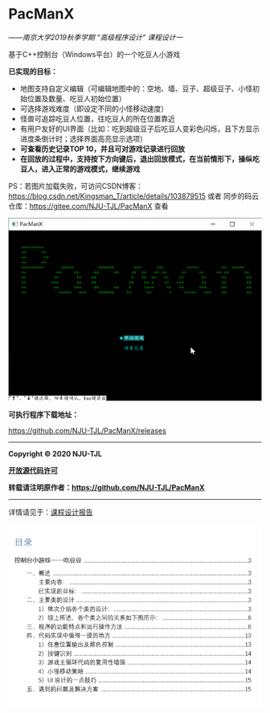 # PacManX
*——南京大学2019秋季学期 “高级程序设计” 课程设计一*



基于C++控制台（Windows平台）的一个吃豆人小游戏  

**已实现的目标：**

- 地图支持自定义编辑（可编辑地图中的：空地、墙、豆子、超级豆子、小怪初始位置及数量、吃豆人初始位置）
- 可选择游戏难度（即设定不同的小怪移动速度）
- 怪兽可追踪吃豆人位置，往吃豆人的所在位置靠近
- 有用户友好的UI界面（比如：吃到超级豆子后吃豆人变彩色闪烁，且下方显示进度条倒计时；选择界面高亮显示选项）
- **可查看历史记录TOP 10，并且可对游戏记录进行回放**
- **在回放的过程中，支持按下方向键后，退出回放模式，在当前情形下，操纵吃豆人，进入正常的游戏模式，继续游戏**



PS：若图片加载失败，可访问CSDN博客：https://blog.csdn.net/Kingsman_T/article/details/103879515 或者 同步的码云仓库：https://gitee.com/NJU-TJL/PacManX  查看

![效果展示动图](./Images/PacManX_play.gif)

**可执行程序下载地址：**

https://github.com/NJU-TJL/PacManX/releases

****

**Copyright © 2020 NJU-TJL**  

**[开放源代码许可](https://github.com/NJU-TJL/PacManX/blob/master/LICENSE)**

**转载请注明原作者：https://github.com/NJU-TJL/PacManX**

****

详情请见于：[课程设计报告](https://github.com/NJU-TJL/PacManX/blob/master/Docs/%E8%AF%BE%E7%A8%8B%E8%AE%BE%E8%AE%A1%E6%8A%A5%E5%91%8A%20-%20%E5%90%83%E8%B1%86%E4%BA%BA%20PacManX.pdf)  

![目录](./Images/Contents.png)  



